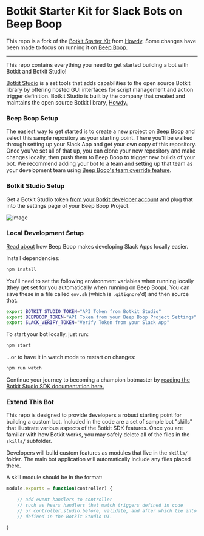 # Botkit Starter Kit for Slack Bots on Beep Boop

This repo is a fork of the [Botkit Starter Kit](https://github.com/howdyai/botkit-starter-slack) from [Howdy](https://howdy.ai/).  Some changes have been made to focus on running it on [Beep Boop][beepboop].

---

This repo contains everything you need to get started building a bot with Botkit and Botkit Studio!

[Botkit Studio](https://studio.botkit.ai/) is a set tools that adds capabilities
to the open source Botkit library by offering hosted GUI interfaces for script
management and action trigger definition. Botkit Studio is built by the company
that created and maintains the open source Botkit library, [Howdy.](https://howdy.ai)

### Beep Boop Setup

The easiest way to get started is to create a new project on [Beep Boop](https://beepboophq.com/0_o/my-projects/new) and select this sample repository as your starting point. There you'll be walked through setting up your Slack App and get your own copy of this repository.  Once you've set all of that up, you can clone your new repository and make changes locally, then push them to Beep Boop to trigger new builds of your bot.  We recommend adding your bot to a team and setting up that team as your development team using [Beep Boop's team override feature](https://beepboophq.com/docs/article/testing-slack-integrations-locally).

### Botkit Studio Setup

Get a Botkit Studio token [from your Botkit developer account](https://studio.botkit.ai/) and plug that into the settings page of your Beep Boop Project.

![image](https://cloud.githubusercontent.com/assets/367275/22307301/ab83766c-e2ff-11e6-8162-6b6bc900bd08.png)

### Local Development Setup

[Read about](https://beepboophq.com/docs/article/testing-slack-integrations-locally) how Beep Boop makes developing Slack Apps locally easier.

Install dependencies:

```bash
npm install
```

You'll need to set the following environment variables when running locally (they get set for you automatically when running on Beep Boop).  You can save these in a file called `env.sh` (which is `.gitignore`'d) and then source that.

```bash
export BOTKIT_STUDIO_TOKEN="API Token from Botkit Studio"
export BEEPBOOP_TOKEN="API Token from your Beep Boop Project Settings"
export SLACK_VERIFY_TOKEN="Verify Token from your Slack App"
```

To start your bot locally, just run:

```bash
npm start
```

...or to have it in watch mode to restart on changes:


```bash
npm run watch
```

Continue your journey to becoming a champion botmaster by [reading the Botkit Studio SDK documentation here.](https://github.com/howdyai/botkit/blob/master/readme-studio.md)

### Extend This Bot

This repo is designed to provide developers a robust starting point for building a custom bot. Included in the code are a set of sample bot "skills" that illustrate various aspects of the Botkit SDK features.  Once you are familiar with how Botkit works, you may safely delete all of the files in the `skills/` subfolder.

Developers will build custom features as modules that live in the `skills/` folder. The main bot application will automatically include any files placed there.

A skill module should be in the format:

```javascript
module.exports = function(controller) {

    // add event handlers to controller
    // such as hears handlers that match triggers defined in code
    // or controller.studio.before, validate, and after which tie into triggers
    // defined in the Botkit Studio UI.

}
```

[beepboop]: https://beepboophq.com